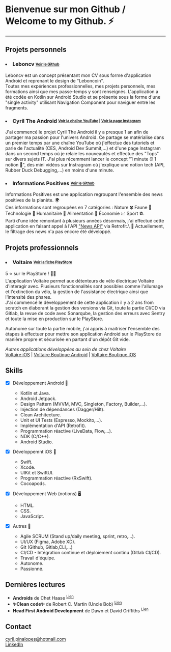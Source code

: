 # Bienvenue sur mon Github / Welcome to my Github. :zap:
___

## Projets personnels

### <li> Leboncv <sub><sup>[Voir le Github](https://github.com/Cyril-Pina/Leboncv)</sup></sub></li>


Leboncv est un concept présentant mon CV sous forme d'application Android et reprenant le design de "Leboncoin".\
Toutes mes expériences professionnelles, mes projets personnels, mes formations ainsi que mes passe-temps y sont renseignés.
L'application a été codée en Kotlin sur Android Studio et se présente sous la forme d'une "single activity" utilisant Navigation Component pour naviguer entre les fragments.

### <li> Cyril The Android <sub><sup>[Voir la chaîne YouTube](https://www.youtube.com/channel/UCAlqnetFLl1EhsV02C5Xr0w/videos) | [Voir la page Instagram](https://www.instagram.com/cyriltheandroid/)</sup></sub></li>


J'ai commencé le projet Cyril The Android il y a presque 1 an afin de partager ma passion pour l'univers Android. Ce partage se matérialise dans un premier temps par une chaîne YouTube où j'effectue des tutoriels et parle de l'actualité (CES, Android Dev Summit,...) et d'une page Instagram dans un second temps où je relaie les nouveautés et effectue des "Tops" sur divers sujets IT. J'ai plus récemment lancer le concept "1 minute :alarm_clock: 1 notion :brain:", des mini vidéos sur Instragram où j'explique une notion tech (API, Rubber Duck Debugging,...) en moins d'une minute.


### <li> Informations Positives <sub><sup>[Voir le Github](https://github.com/Cyril-Pina/InformationsPositives)</sub></sup></li>

Informations Positives est une application regroupant l'ensemble des news positives de la planète. :earth_africa:\
Ces informations sont regroupées en 7 catégories : Nature 🍀 Faune 🐾 Technologie 🤖 Humanitaire 💛 Alimentation 🍴 Économie 📈 Sport ⚽.\
Parti d'une idée remontant à plusieurs années désormais, j'ai effectué cette application en faisant appel à l'API ["News API"](https://newsapi.org) via Retrofit.\ 
:construction: Actuellement, le filtrage des news n'a pas encore été développé.

## Projets professionnels

### <li> Voltaire <sub><sup>[Voir la fiche PlayStore](https://play.google.com/store/apps/details?id=bike.voltaire.VoltaireAndroid)</sup></sub></li>

5 ⭐ sur le PlayStore ! 🚴‍♂️\
L'application Voltaire permet aux détenteurs de vélo électrique Voltaire d'interagir avec. Plusieurs fonctionnalités sont possibles comme l'allumage et l'extinction du vélo, la gestion de l'assistance électrique ainsi que l'intensité des phares.\
J'ai commencé le développement de cette application il y a 2 ans from scratch en élaborant la gestion des versions via Git, toute la partie CI/CD via Gitlab, la revue de code avec Sonarqube, la gestion des erreurs avec Sentry et toute la mise en production sur le PlayStore.

Autonome sur toute la partie mobile, j'ai appris à maitriser l'ensemble des étapes à effectuer pour mettre son application Android sur le PlayStore de manière propre et sécurisée en partant d'un dépôt Git vide.

<i>Autres applications développées au sein de chez Voltaire</i>\
[Voltaire iOS](https://apps.apple.com/fr/app/voltaire/id1524925021) | [Voltaire Boutique Android](https://play.google.com/store/apps/details?id=bike.voltaire.voltaireboutique) | [Voltaire Boutique iOS](https://apps.apple.com/fr/app/voltaire/id1524925021)

## Skills
  
- [x] Développement Android 🤖
  - Kotlin et Java.
  - Android Jetpack.
  - Design Pattern (MVVM, MVC, Singleton, Factory, Builder,...).
  - Injection de dépendances (Dagger/Hilt).
  - Clean Architecture.
  - Unit et UI Tests (Espresso, Mockito,...).
  - Implémentation d'API (Retrofit).
  - Programmation réactive (LiveData, Flow,...).
  - NDK (C/C++).
  - Android Studio.

- [x] Développemnt iOS 🍎
  - Swift.
  - Xcode.
  - UIKit et SwiftUI.
  - Programmation réactive (RxSwift).
  - Cocoapods.

- [x] Développement Web (notions) 🖥️
  - HTML.
  - CSS.
  - JavaScript.

- [x] Autres 💪
  - Agile SCRUM (Stand up/daily meeting, sprint, retro,...).
  - UI/UX (Figma, Adobe XD).
  - Git (Github, Gitlab,CLI,...)
  - CI/CD - Intégration continue et déploiement continu (Gitlab CI/CD).
  - Travail d'équipe.
  - Autonome.
  - Passionné.

## Dernières lectures
 - <b>Androids</b> de Chet Haase <sup>[Lien](https://www.amazon.com/dp/1737354810)</sup>
 - <b>:sparkles:Clean code:sparkles:</b> de Robert C. Martin (Uncle Bob) <sup>[Lien](https://www.amazon.fr/Clean-Code-Handbook-Software-Craftsmanship/dp/0132350882)</sup>
 - <b>Head First Android Development</b> de Dawn et David Griffiths <sup>[Lien](https://www.amazon.fr/Head-First-Android-Development-Griffiths/dp/1491974052/ref=sr_1_3?keywords=android+development&qid=1656005788&sprefix=android+develop%2Caps%2C55&sr=8-3)</sup>


## Contact

cyril.pinalopes@hotmail.com\
[LinkedIn](https://www.linkedin.com/in/cyril-pina-lopes/)
